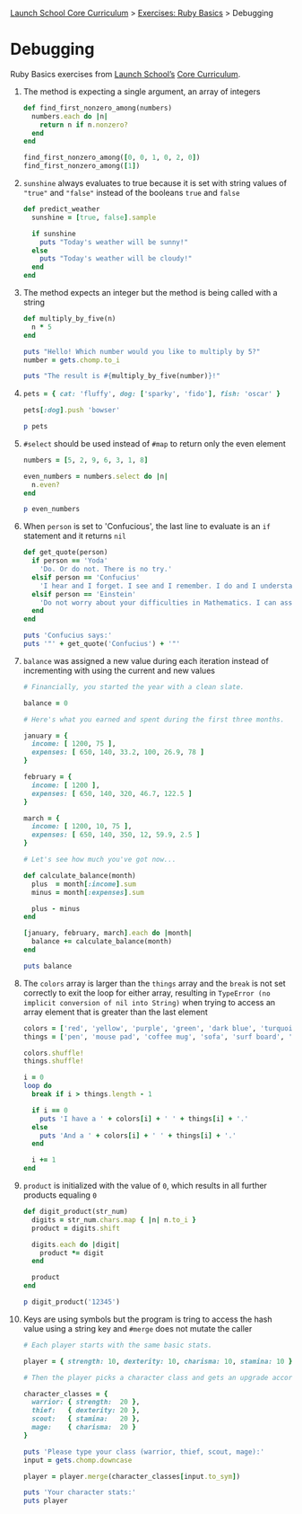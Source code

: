 [Launch School Core Curriculum](/README.md) >
[Exercises: Ruby Basics](/exercises/ruby_basics/ruby_basics_contents.md) >
Debugging

# Debugging

Ruby Basics exercises from [Launch School’s](https://launchschool.com) [Core Curriculum](https://launchschool.com/courses).

1.  The method is expecting a single argument, an array of integers 
    ```ruby
    def find_first_nonzero_among(numbers)
      numbers.each do |n|
        return n if n.nonzero?
      end
    end

    find_first_nonzero_among([0, 0, 1, 0, 2, 0])
    find_first_nonzero_among([1])
    ```
2.  `sunshine` always evaluates to true because it is set with string values of `"true"` and `"false"` instead of the booleans `true` and `false`
    ```ruby
    def predict_weather
      sunshine = [true, false].sample

      if sunshine
        puts "Today's weather will be sunny!"
      else
        puts "Today's weather will be cloudy!"
      end
    end
    ```
3.  The method expects an integer but the method is being called with a string
    ```ruby
    def multiply_by_five(n)
      n * 5
    end

    puts "Hello! Which number would you like to multiply by 5?"
    number = gets.chomp.to_i

    puts "The result is #{multiply_by_five(number)}!"
    ```
4.  
    ```ruby
    pets = { cat: 'fluffy', dog: ['sparky', 'fido'], fish: 'oscar' }

    pets[:dog].push 'bowser'

    p pets
    ```
5.  `#select` should be used instead of `#map` to return only the even element
    ```ruby
    numbers = [5, 2, 9, 6, 3, 1, 8]

    even_numbers = numbers.select do |n|
      n.even?
    end

    p even_numbers
    ```
6.  When `person` is set to 'Confucious', the last line to evaluate is an `if` statement and it returns `nil`
    ```ruby
    def get_quote(person)
      if person == 'Yoda'
        'Do. Or do not. There is no try.'
      elsif person == 'Confucius'
        'I hear and I forget. I see and I remember. I do and I understand.'
      elsif person == 'Einstein'
        'Do not worry about your difficulties in Mathematics. I can assure you mine are still greater.'
      end
    end

    puts 'Confucius says:'
    puts '"' + get_quote('Confucius') + '"'
    ```
7.  `balance` was assigned a new value during each iteration instead of incrementing with using the current and new values
    ```ruby
    # Financially, you started the year with a clean slate.

    balance = 0

    # Here's what you earned and spent during the first three months.

    january = {
      income: [ 1200, 75 ],
      expenses: [ 650, 140, 33.2, 100, 26.9, 78 ]
    }

    february = {
      income: [ 1200 ],
      expenses: [ 650, 140, 320, 46.7, 122.5 ]
    }

    march = {
      income: [ 1200, 10, 75 ],
      expenses: [ 650, 140, 350, 12, 59.9, 2.5 ]
    }

    # Let's see how much you've got now...

    def calculate_balance(month)
      plus  = month[:income].sum
      minus = month[:expenses].sum

      plus - minus
    end

    [january, february, march].each do |month|
      balance += calculate_balance(month)
    end

    puts balance
    ```
8.  The `colors` array is larger than the `things` array and the `break` is not set correctly to exit the loop for either array, resulting in `TypeError (no implicit conversion of nil into String)` when trying to access an array element that is greater than the last element 
    ```ruby
    colors = ['red', 'yellow', 'purple', 'green', 'dark blue', 'turquoise', 'silver', 'black']
    things = ['pen', 'mouse pad', 'coffee mug', 'sofa', 'surf board', 'training mat', 'notebook']

    colors.shuffle!
    things.shuffle!

    i = 0
    loop do
      break if i > things.length - 1

      if i == 0
        puts 'I have a ' + colors[i] + ' ' + things[i] + '.'
      else
        puts 'And a ' + colors[i] + ' ' + things[i] + '.'
      end

      i += 1
    end
    ```
9.  `product` is initialized with the value of `0`, which results in all further products equaling `0`
    ```ruby
    def digit_product(str_num)
      digits = str_num.chars.map { |n| n.to_i }
      product = digits.shift

      digits.each do |digit|
        product *= digit
      end

      product
    end

    p digit_product('12345')
    ```
10. Keys are using symbols but the program is tring to access the hash value using a string key and `#merge` does not mutate the caller
    ```ruby
    # Each player starts with the same basic stats.

    player = { strength: 10, dexterity: 10, charisma: 10, stamina: 10 }

    # Then the player picks a character class and gets an upgrade accordingly.

    character_classes = {
      warrior: { strength:  20 },
      thief:   { dexterity: 20 },
      scout:   { stamina:   20 },
      mage:    { charisma:  20 }
    }

    puts 'Please type your class (warrior, thief, scout, mage):'
    input = gets.chomp.downcase

    player = player.merge(character_classes[input.to_sym])

    puts 'Your character stats:'
    puts player
    ```
